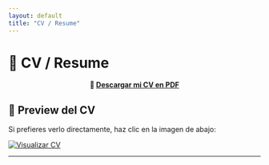```yaml
---
layout: default
title: "CV / Resume"
---
```


# 📄 CV / Resume  

<p align="center">
    <strong>📌 <a href="assets/mi_cv.pdf" download>Descargar mi CV en PDF</a></strong>
</p>

## 📌 Preview del CV  
Si prefieres verlo directamente, haz clic en la imagen de abajo:  

[![Visualizar CV](https://upload.wikimedia.org/wikipedia/commons/thumb/8/87/PDF_file_icon.svg/200px-PDF_file_icon.svg.png)](https://drive.google.com/file/d/1JQPkpukO1nwrSmNJ9Dl70ccDAZKjbzbX/view)


---
